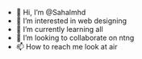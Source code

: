 - 👋 Hi, I’m @Sahalmhd
- 👀 I’m interested in web designing
- 🌱 I’m currently learning  all
- 💞️ I’m looking to collaborate on ntng
- 📫 How to reach me look at air

<!---
Sahalmhd/Sahalmhd is a ✨ special ✨ repository because its `README.md` (this file) appears on your GitHub profile.
You can click the Preview link to take a look at your changes.
--->
